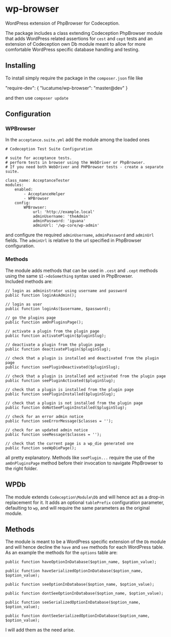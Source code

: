 wp-browser
==========

WordPress extension of PhpBrowser for Codeception.

The package includes a class extending Codeception PhpBrowser module that adds WordPress related assertions for <code>cest</code> and <code>cept</code> tests and an extension of Codeception own Db module meant to allow for more comfortable WordPress specific database handling and testing.


## Installing
To install simply require the package in the <code>composer.json</code> file like

  "require-dev":
    {
      "lucatume/wp-browser": "master@dev"
    }
    
and then use <code>composer update</code>

## Configuration

### WPBrowser
In the <code>acceptance.suite.yml</code> add the module among the loaded ones

    # Codeception Test Suite Configuration

    # suite for acceptance tests.
    # perform tests in browser using the WebDriver or PhpBrowser.
    # If you need both WebDriver and PHPBrowser tests - create a separate suite.

    class_name: AcceptanceTester
    modules:
        enabled:
            - AcceptanceHelper
            - WPBrowser
        config:
            WPBrowser:
                url: 'http://example.local'
                adminUsername: 'theAdmin'
                adminPassword: 'iguana'
                adminUrl: '/wp-core/wp-admin'

and configure the required <code>adminUsername</code>, <code>adminPassword</code> and <code>adminUrl</code> fields. The <code>adminUrl</code> is relative to the url specified in PhpBrowser configuration.

### Methods
The module adds methods that can be used in <code>.cest</code> and <code>.cept</code> methods using the same <code>$I->doSomething</code> syntax used in PhpBrowser.  
Included methods are:
    
    // login as administrator using username and password
    public function loginAsAdmin();

    // login as user
    public function loginAs($username, $password);

    // go the plugins page
    public function amOnPluginsPage();

    // activate a plugin from the plugin page
    public function activatePlugin($pluginSlug);

    // deactivate a plugin from the plugin page
    public function deactivatePlugin($pluginSlug);

    // check that a plugin is installed and deactivated from the plugin page
    public function seePluginDeactivated($pluginSlug);

    // check that a plugin is installed and activated from the plugin page
    public function seePluginActivated($pluginSlug);

    // check that a plugin is installed from the plugin page
    public function seePluginInstalled($pluginSlug);

    // check that a plugin is not installed from the plugin page
    public function doNotSeePluginInstalled($pluginSlug);

    // check for an error admin notice
    public function seeErrorMessage($classes = '');

    // check for an updated admin notice
    public function seeMessage($classes = '');

    // check that the current page is a wp_die generated one
    public function seeWpDiePage();

all pretty explanatory. Methods like <code>seePlugin...</code> require the use of the <code>amOnPluginsPage</code> method before their invocation to navigate PhpBrowser to the right folder.

## WPDb
The module extends <code>Codeception\Module\Db</code> and will hence act as a drop-in replacement for it. It adds an optional <code>tablePrefix</code> configuration parameter, defaulting to <code>wp</code>, and will require the same parameters as the original module.

## Methods
The module is meant to be a WordPress specific extension of the <code>Db</code> module and will hence decline the <code>have</code> and <code>see</code> methods for each WordPress table. As an example the methods for the <code>options</code> table are:

    public function haveOptionInDatabase($option_name, $option_value);
    
    public function haveSerializedOptionInDatabase($option_name, $option_value);
    
    public function seeOptionInDatabase($option_name, $option_value);
    
    public function dontSeeOptionInDatabase($option_name, $option_value);
    
    public function seeSerializedOptionInDatabase($option_name, $option_value);
    
    public function dontSeeSerializedOptionInDatabase($option_name, $option_value);
    
I will add them as the need arise.

